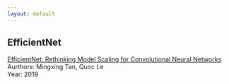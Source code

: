 ```yaml
---
layout: default
---
```


## EfficientNet

[EfficientNet: Rethinking Model Scaling for Convolutional Neural Networks](http://proceedings.mlr.press/v97/tan19a.html)<br>
Aurthors: Mingxing Tan, Quoc Le <br>
Year: 2019 <br>

